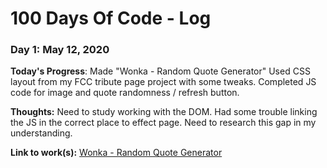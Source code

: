 # 100 Days Of Code - Log

### Day 1: May 12, 2020

**Today's Progress**: Made "Wonka - Random Quote Generator" Used CSS layout from my FCC tribute page project with some tweaks. Completed JS code for image and quote randomness / refresh button. 

**Thoughts:** Need to study working with the DOM. Had some trouble linking the JS in the correct place to effect page. Need to research this gap in my understanding.

**Link to work(s):** [Wonka - Random Quote Generator](https://codepen.io/bugmeathacker/pen/wvKxWqq)

